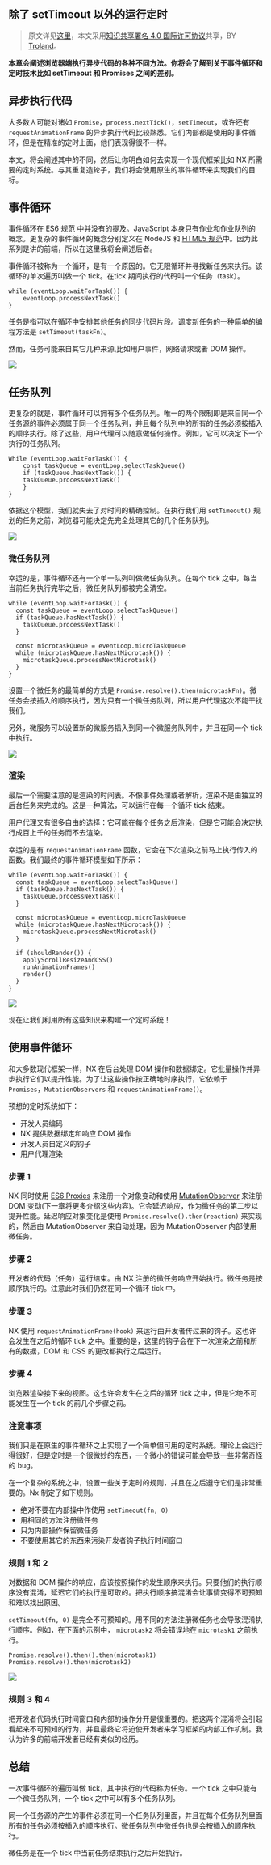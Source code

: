 ## 除了 setTimeout 以外的运行定时

> 原文详见[这里](https://blog.risingstack.com/writing-a-javascript-framework-execution-timing-beyond-settimeout/)，本文采用[知识共享署名 4.0 国际许可协议](http://creativecommons.org/licenses/by/4.0/)共享，BY [Troland](https://github.com/Troland)。

**本章会阐述浏览器端执行异步代码的各种不同方法。你将会了解到关于事件循环和定时技术比如 setTimeout 和 Promises 之间的差别。**

## 异步执行代码

大多数人可能对诸如 `Promise`，`process.nextTick()`，`setTimeout`，或许还有 `requestAnimationFrame` 的异步执行代码比较熟悉。它们内部都是使用的事件循环，但是在精准的定时上面，他们表现得很不一样。

本文，将会阐述其中的不同，然后让你明白如何去实现一个现代框架比如 NX 所需要的定时系统。与其重复造轮子，我们将会使用原生的事件循环来实现我们的目标。

## 事件循环

事件循环在 [ES6 规范](http://www.ecma-international.org/ecma-262/6.0/) 中并没有的提及。JavaScript 本身只有作业和作业队列的概念。更复杂的事件循环的概念分别定义在 NodeJS 和 [HTML5 规范](https://www.w3.org/TR/2016/CR-html51-20160621/webappapis.html#event-loops)中。因为此系列是讲的前端，所以在这里我将会阐述后者。

事件循环被称为一个循环，是有一个原因的。它无限循环并寻找新任务来执行。该循环的单次遍历叫做一个 tick。在tick 期间执行的代码叫一个任务（task）。

```
while (eventLoop.waitForTask()) {
	eventLoop.processNextTask()
}
```

任务是指可以在循环中安排其他任务的同步代码片段。调度新任务的一种简单的编程方法是 `setTimeout(taskFn)`。

然而，任务可能来自其它几种来源,比如用户事件，网络请求或者 DOM 操作。

![](./assets/Execution_timing_event_lopp_with_tasks-1470127590983.svg)

## 任务队列

更复杂的就是，事件循环可以拥有多个任务队列。唯一的两个限制即是来自同一个任务源的事件必须属于同一个任务队列，并且每个队列中的所有的任务必须按插入的顺序执行。除了这些，用户代理可以随意做任何操作。例如，它可以决定下一个执行的任务队列。

```
While (eventLoop.waitForTask()) {
	const taskQueue = eventLoop.selectTaskQueue()
	if (taskQueue.hasNextTask()) {
    taskQueue.processNextTask()
	}
}
```

依据这个模型，我们就失去了对时间的精确控制。在执行我们用 `setTimeout()`  规划的任务之前，浏览器可能决定先完全处理其它的几个任务队列。

![](http://blog-assets.risingstack.com/2016/Aug/Execution_timing_event_loop_with_task_queues-1470127624172.svg)

### 微任务队列

幸运的是，事件循环还有一个单一队列叫做微任务队列。在每个 tick 之中，每当当前任务执行完毕之后，微任务队列都被完全清空。

```
while (eventLoop.waitForTask()) {
  const taskQueue = eventLoop.selectTaskQueue()
  if (taskQueue.hasNextTask()) {
    taskQueue.processNextTask()
  }
  
  const microtaskQueue = eventLoop.microTaskQueue
  while (microtaskQueue.hasNextMicrotask()) {
    microtaskQueue.processNextMicrotask()
  }
}
```

设置一个微任务的最简单的方式是 `Promise.resolve().then(microtaskFn)`。微任务会按插入的顺序执行，因为只有一个微任务队列，所以用户代理这次不能干扰我们。

另外，微服务可以设置新的微服务插入到同一个微服务队列中，并且在同一个 tick 中执行。

![](./assets/Execution_timing_event_loop_with_microtask_queue-1470127679393.svg)

### 渲染

最后一个需要注意的是渲染的时间表。不像事件处理或者解析，渲染不是由独立的后台任务来完成的。这是一种算法，可以运行在每一个循环 tick 结束。

用户代理又有很多自由的选择：它可能在每个任务之后渲染，但是它可能会决定执行成百上千的任务而不去渲染。

幸运的是有 `requestAnimationFrame` 函数，它会在下次渲染之前马上执行传入的函数。我们最终的事件循环模型如下所示：

```
while (eventLoop.waitForTask()) {
  const taskQueue = eventLoop.selectTaskQueue()
  if (taskQueue.hasNextTask()) {
    taskQueue.processNextTask()
  }
  
  const microtaskQueue = eventLoop.microTaskQueue
  while (microtaskQueue.hasNextMicrotask()) {
    microtaskQueue.processNextMicrotask()
  }
  
  if (shouldRender()) {
    applyScrollResizeAndCSS()
    runAnimationFrames()
    render()
  }
}
```

![](./assets/Execution_timing_event_loop_with_rendering-1470127703068.svg)

现在让我们利用所有这些知识来构建一个定时系统！

## 使用事件循环

和大多数现代框架一样，NX 在后台处理 DOM 操作和数据绑定。它批量操作并异步执行它们以提升性能。为了让这些操作按正确地时序执行，它依赖于 `Promises`，`MutationObservers` 和 `requestAnimationFrame()`。

预想的定时系统如下：

- 开发人员编码
- NX 提供数据绑定和响应 DOM 操作 
- 开发人员自定义的钩子
- 用户代理渲染

### 步骤 1

NX 同时使用 [ES6 Proxies](https://ponyfoo.com/articles/es6-proxies-in-depth) 来注册一个对象变动和使用 [MutationObserver](https://davidwalsh.name/mutationobserver-api) 来注册 DOM 变动(下一章将更多介绍这些内容)。它会延迟响应，作为微任务的第二步以提升性能。延迟响应对象变化是使用 `Promise.resolve().then(reaction)` 来实现的，然后由 MutationObserver 来自动处理，因为 MutationObserver 内部使用微任务。


### 步骤 2

开发者的代码（任务）运行结束。由 NX 注册的微任务响应开始执行。微任务是按顺序执行的。注意此时我们仍然在同一个循环 tick 中。

### 步骤 3

NX 使用 `requestAnimationFrame(hook)` 来运行由开发者传过来的钩子。这也许会发生在之后的循环 tick 之中。重要的是，这里的钩子会在下一次渲染之前和所有的数据，DOM 和 CSS 的更改都执行之后运行。

### 步骤 4

浏览器渲染接下来的视图。这也许会发生在之后的循环 tick 之中，但是它绝不可能发生在一个 tick 的前几个步骤之前。

### 注意事项

我们只是在原生的事件循环之上实现了一个简单但可用的定时系统。理论上会运行得很好，但是定时是一个很微妙的东西，一个微小的错误可能会导致一些非常奇怪的 bug。

在一个复杂的系统之中，设置一些关于定时的规则，并且在之后遵守它们是非常重要的。Nx 制定了如下规则。

- 绝对不要在内部操中作使用 `setTimeout(fn, 0)`
- 用相同的方法注册微任务
- 只为内部操作保留微任务
- 不要使用其它的东西来污染开发者钩子执行时间窗口

### 规则 1 和 2

对数据和 DOM 操作的响应，应该按照操作的发生顺序来执行。只要他们的执行顺序没有混淆，延迟它们的执行是可取的。把执行顺序搞混淆会让事情变得不可预知和难以找出原因。

`setTimeout(fn, 0)` 是完全不可预知的。用不同的方法注册微任务也会导致混淆执行顺序。例如，在下面的示例中， `microtask2` 将会错误地在 `microtask1` 之前执行。

```
Promise.resolve().then().then(microtask1)
Promise.resolve().then(microtask2)
```

![](./assets/Execution_timing_microtask_registration_method-1470127727609.svg)

### 规则 3 和 4

把开发者代码执行时间窗口和内部的操作分开是很重要的。把这两个混淆将会引起看起来不可预知的行为，并且最终它将迫使开发者来学习框架的内部工作机制。我认为许多的前端开发者已经有类似的经历。

## 总结

一次事件循环的遍历叫做 tick，其中执行的代码称为任务。一个 tick 之中只能有一个微任务队列，一个 tick 之中可以有多个任务队列。

同一个任务源的产生的事件必须在同一个任务队列里面，并且在每个任务队列里面所有的任务必须按插入的顺序执行。微任务队列中微任务也是会按插入的顺序执行。

微任务是在一个 tick 中当前任务结束执行之后开始执行。
